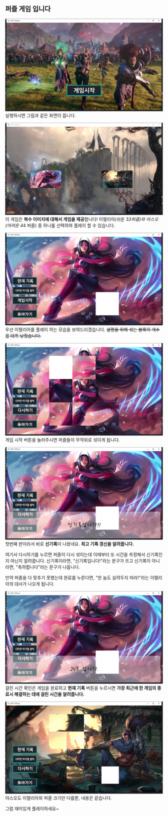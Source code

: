 ## 퍼즐 게임 입니다

![1](./im/1.png)
실행하시면 그림과 같은 화면이 뜹니다.

![2](./im/2.png)
이 게임은 **복수 이미지에 대해서 게임을 제공**합니다! 이렐리아(쉬운 3*3퍼즐)와 야스오(어려운 4*4 퍼즐) 중 하나를 선택하여 플레이 할 수 있습니다.

![3](./im/3.png)
우선 이렐리아를 플레이 하는 모습을 보여드리겠습니다.
~~설명을 위해 섞는 블록의 개수를 대폭 낮췄습니다.~~

![4](./im/4.png)
게임 시작 버튼을 눌러주시면 퍼즐들이 무작위로 섞이게 됩니다.

![5](./im/5.png)
첫번째 판이라서 바로 **신기록**이 나왔네요. **최고 기록 갱신을 알려줍니다.**

여기서 다시하기를 누르면 퍼즐이 다시 섞이는데 이때부터 또 시간을 측정해서 신기록인지 아닌지 알려줍니다.
신기록이라면, "신기록입니다!"라는 문구가 뜨고
신기록이 아니라면, "축하합니다"라는 문구가 나옵니다.

만약 퍼즐을 다 맞추기 못했는데 완료를 누른다면, "한 놈도 살려두지 마라!"라는 이렐리아의 대사가 나오게 됩니다.

![6](./im/6.png)
걸린 시간 확인은 게임을 완료하고 **현재 기록** 버튼을 누르시면 **가장 최근에 한 게임의 종료시 해결하는 데에 걸린 시간을 알려줍니다.**

![7](./im/7.png)
야스오도 이렐리아와 퍼즐 크기만 다를뿐, 내용은 같습니다.

그럼 재미있게 플레이하세요~

